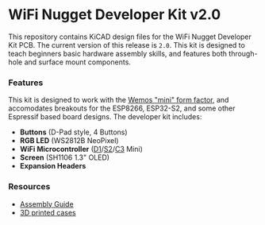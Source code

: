# WiFi Nugget Developer Kit v2.0
This repository contains KiCAD design files for the WiFi Nugget Developer Kit PCB.  The current version of this release is `2.0`.
This kit is designed to teach beginners basic hardware assembly skills, and features both through-hole and surface mount components.

### Features
This kit is designed to work with the [Wemos "mini" form factor](), and accomodates breakouts for the ESP8266, ESP32-S2, and some other Espressif based board designs.
The developer kit includes:

- **Buttons** (D-Pad style, 4 Buttons)
- **RGB LED** (WS2812B NeoPixel)
- **WiFi Microcontroller** ([D1]()/[S2]()/[C3]() Mini)
- **Screen** (SH1106 1.3" OLED)
- **Expansion Headers** 

### Resources
- [Assembly Guide]()
- [3D printed cases](https://github.com/HakCat-Tech/WiFi-Nugget-Cases)
